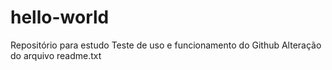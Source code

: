 # hello-world
Repositório para estudo
Teste de uso e funcionamento do Github
Alteração do arquivo readme.txt
